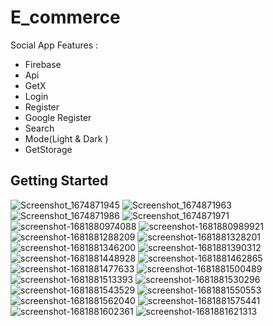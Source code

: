 # E_commerce

Social App Features :

- Firebase
- Api
- GetX
- Login
- Register
- Google Register
- Search
- Mode(Light & Dark )
- GetStorage


## Getting Started

![Screenshot_1674871945](https://user-images.githubusercontent.com/109968682/215237485-621ac742-f3b0-4514-8981-962a0f7a802b.png)
![Screenshot_1674871963](https://user-images.githubusercontent.com/109968682/215237490-97709514-6bd1-49e8-a348-5bf5552ba209.png)
![Screenshot_1674871986](https://user-images.githubusercontent.com/109968682/215237495-a057f6fd-354e-4ed5-8d20-0c8dead687b5.png)
![Screenshot_1674871971](https://user-images.githubusercontent.com/109968682/215237505-c18bdb41-3547-4943-8caf-7620c8ad2b95.png)
![screenshot-1681880974088](https://user-images.githubusercontent.com/109968682/232975737-e9b0b626-5dc2-4b63-800a-c0223d147edd.png)
![screenshot-1681880989921](https://user-images.githubusercontent.com/109968682/232975751-8fa8e4a7-89bf-414f-8772-7b71c51d17e6.png)
![screenshot-1681881288209](https://user-images.githubusercontent.com/109968682/232975761-940fc6d0-f46d-45ba-b29d-a0c1cc017b86.png)
![screenshot-1681881328201](https://user-images.githubusercontent.com/109968682/232975770-6c5290ab-91e9-4db6-82fb-b56669ba458e.png)
![screenshot-1681881346200](https://user-images.githubusercontent.com/109968682/232975783-ce531823-c230-457d-b378-88c539711d09.png)
![screenshot-1681881390312](https://user-images.githubusercontent.com/109968682/232975805-851be28c-df38-4cca-a6e0-e7c7cd5e57c4.png)
![screenshot-1681881448928](https://user-images.githubusercontent.com/109968682/232975820-9cc8a537-e4f7-4e0a-9517-cf17cd9c6186.png)
![screenshot-1681881462865](https://user-images.githubusercontent.com/109968682/232975840-eed096b5-e943-4009-97b1-55899c10997c.png)
![screenshot-1681881477633](https://user-images.githubusercontent.com/109968682/232975858-d0167797-3614-41ba-8fc2-d82aa6c43831.png)
![screenshot-1681881500489](https://user-images.githubusercontent.com/109968682/232975865-8646c01a-113d-4db7-95fd-524a14356671.png)
![screenshot-1681881513393](https://user-images.githubusercontent.com/109968682/232975881-f434cd2f-d1f8-44dd-a3b4-8e846c7d01a4.png)
![screenshot-1681881530296](https://user-images.githubusercontent.com/109968682/232975898-410d7c6e-7144-4b61-997d-870e4c68bbd6.png)
![screenshot-1681881543529](https://user-images.githubusercontent.com/109968682/232975905-8dad000c-956a-46ee-b54f-80db92da3c5b.png)
![screenshot-1681881550553](https://user-images.githubusercontent.com/109968682/232975927-c137bb88-c29c-4d66-8c06-a8f5f816b1bf.png)
![screenshot-1681881562040](https://user-images.githubusercontent.com/109968682/232975957-a3c9e5ea-3722-49d5-9836-e158b6db3502.png)
![screenshot-1681881575441](https://user-images.githubusercontent.com/109968682/232975975-dc367efd-40de-4bc6-9c6e-b956d6141421.png)
![screenshot-1681881602361](https://user-images.githubusercontent.com/109968682/232975981-cc7f954e-f020-4665-af1c-70ac7d18a0a3.png)
![screenshot-1681881621313](https://user-images.githubusercontent.com/109968682/232975998-11b9cc21-4d93-4d48-a180-c4ae08a2c9c2.png)

